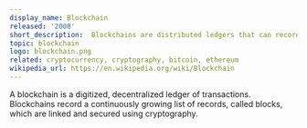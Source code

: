 ```yaml
---
display_name: Blockchain
released: '2008'
short_description:  Blockchains are distributed ledgers that can record transactions between parties in a verifiable and permanent way.
topic: blockchain
logo: blockchain.png
related: cryptocurrency, cryptography, bitcoin, ethereum
wikipedia_url: https://en.wikipedia.org/wiki/Blockchain
---
```

A blockchain is a digitized, decentralized ledger of transactions. Blockchains record a continuously growing list of records, called blocks, which are linked and secured using cryptography.

